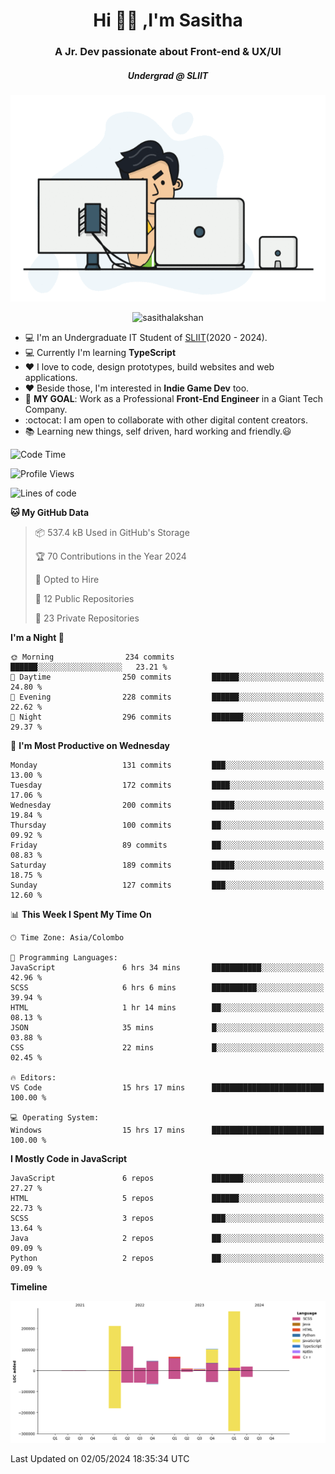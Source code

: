 
<h1 align="center">Hi 🙋‍♂️ ,I'm Sasitha</h1>
<h3 align="center">A Jr. Dev passionate about Front-end & UX/UI</h3>

<i><h5 align="center">Undergrad @ SLIIT</h5></i>

<p align="center">
  <img width="540" height="330" src="https://github.com/SasithaLakshan/SasithaLakshan/blob/main/dev.gif">
</p>
<p align="center"> <img src="https://komarev.com/ghpvc/?username=sasithalakshan&label=Profile%20views&color=0e75b6&style=flat" alt="sasithalakshan" /> </p>

- :computer: I'm an Undergraduate IT Student of [SLIIT](https://www.sliit.lk)(2020 - 2024).
- :computer: Currently I'm learning <b>TypeScript</b>
- :heart: I love to code, design prototypes, build websites and web applications.
- :heart: Beside those, I'm interested in **Indie Game Dev** too.
- :electric_plug: **MY GOAL**: Work as a Professional **Front-End Engineer** in a Giant Tech Company.
- :octocat: I am open to collaborate with other digital content creators.
- :books: Learning new things, self driven, hard working and friendly.:smiley:
  
<!-- <h3 align="left">Tech Stack I'm Using</h3> -->

<!--START_SECTION:waka-->
![Code Time](http://img.shields.io/badge/Code%20Time-632%20hrs%2014%20mins-blue)

![Profile Views](http://img.shields.io/badge/Profile%20Views-0-blue)

![Lines of code](https://img.shields.io/badge/From%20Hello%20World%20I%27ve%20Written-867.9%20thousand%20lines%20of%20code-blue)

**🐱 My GitHub Data** 

> 📦 537.4 kB Used in GitHub's Storage 
 > 
> 🏆 70 Contributions in the Year 2024
 > 
> 💼 Opted to Hire
 > 
> 📜 12 Public Repositories 
 > 
> 🔑 23 Private Repositories 
 > 
**I'm a Night 🦉** 

```text
🌞 Morning                234 commits         ██████░░░░░░░░░░░░░░░░░░░   23.21 % 
🌆 Daytime                250 commits         ██████░░░░░░░░░░░░░░░░░░░   24.80 % 
🌃 Evening                228 commits         ██████░░░░░░░░░░░░░░░░░░░   22.62 % 
🌙 Night                  296 commits         ███████░░░░░░░░░░░░░░░░░░   29.37 % 
```
📅 **I'm Most Productive on Wednesday** 

```text
Monday                   131 commits         ███░░░░░░░░░░░░░░░░░░░░░░   13.00 % 
Tuesday                  172 commits         ████░░░░░░░░░░░░░░░░░░░░░   17.06 % 
Wednesday                200 commits         █████░░░░░░░░░░░░░░░░░░░░   19.84 % 
Thursday                 100 commits         ██░░░░░░░░░░░░░░░░░░░░░░░   09.92 % 
Friday                   89 commits          ██░░░░░░░░░░░░░░░░░░░░░░░   08.83 % 
Saturday                 189 commits         █████░░░░░░░░░░░░░░░░░░░░   18.75 % 
Sunday                   127 commits         ███░░░░░░░░░░░░░░░░░░░░░░   12.60 % 
```


📊 **This Week I Spent My Time On** 

```text
🕑︎ Time Zone: Asia/Colombo

💬 Programming Languages: 
JavaScript               6 hrs 34 mins       ███████████░░░░░░░░░░░░░░   42.96 % 
SCSS                     6 hrs 6 mins        ██████████░░░░░░░░░░░░░░░   39.94 % 
HTML                     1 hr 14 mins        ██░░░░░░░░░░░░░░░░░░░░░░░   08.13 % 
JSON                     35 mins             █░░░░░░░░░░░░░░░░░░░░░░░░   03.88 % 
CSS                      22 mins             █░░░░░░░░░░░░░░░░░░░░░░░░   02.45 % 

🔥 Editors: 
VS Code                  15 hrs 17 mins      █████████████████████████   100.00 % 

💻 Operating System: 
Windows                  15 hrs 17 mins      █████████████████████████   100.00 % 
```

**I Mostly Code in JavaScript** 

```text
JavaScript               6 repos             ███████░░░░░░░░░░░░░░░░░░   27.27 % 
HTML                     5 repos             ██████░░░░░░░░░░░░░░░░░░░   22.73 % 
SCSS                     3 repos             ███░░░░░░░░░░░░░░░░░░░░░░   13.64 % 
Java                     2 repos             ██░░░░░░░░░░░░░░░░░░░░░░░   09.09 % 
Python                   2 repos             ██░░░░░░░░░░░░░░░░░░░░░░░   09.09 % 
```



**Timeline**

![Lines of Code chart](https://raw.githubusercontent.com/SasithaLakshan/SasithaLakshan/main/assets/bar_graph.png)


 Last Updated on 02/05/2024 18:35:34 UTC
<!--END_SECTION:waka-->

